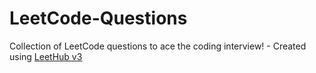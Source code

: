 # LeetCode-Questions
Collection of LeetCode questions to ace the coding interview! - Created using [LeetHub v3](https://github.com/raphaelheinz/LeetHub-3.0)
